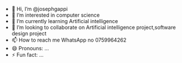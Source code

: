 - 👋 Hi, I’m @josephgappi
- 👀 I’m interested in computer science 
- 🌱 I’m currently learning Artificial intelligence 
- 💞️ I’m looking to collaborate on Artificial intelligence project,software design project
- 📫 How to reach me WhatsApp no 0759964262
- 😄 Pronouns: ...
- ⚡ Fun fact: ...

<!---
josephgappi/josephgappi is a ✨ special ✨ repository because its `README.md` (this file) appears on your GitHub profile.
You can click the Preview link to take a look at your changes.
--->
